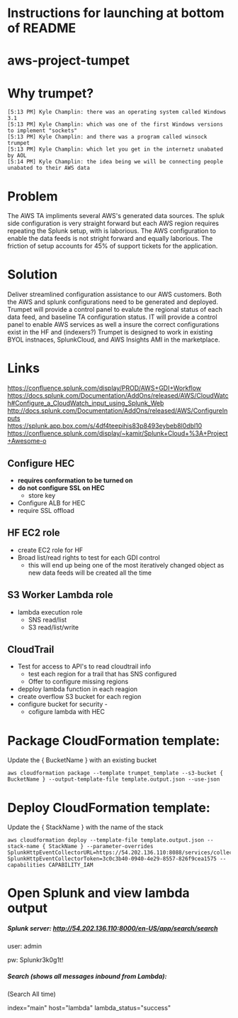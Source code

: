 # Instructions for launching at bottom of README

# aws-project-tumpet

# Why trumpet?
```
[5:13 PM] Kyle Champlin: there was an operating system called Windows 3.1
[5:13 PM] Kyle Champlin: which was one of the first Windows versions to implement "sockets"
[5:13 PM] Kyle Champlin: and there was a program called winsock trumpet
[5:13 PM] Kyle Champlin: which let you get in the internetz unabated by AOL
[5:14 PM] Kyle Champlin: the idea being we will be connecting people unabated to their AWS data
```
# Problem
The AWS TA impliments several AWS's generated data sources. The spluk side configuration is very straight forward but each AWS region requires repeating the Splunk setup, with is laborious. The AWS configuration to enable the data feeds is not stright forward and equally laborious. The friction of setup accounts for 45% of support tickets for the application. 

# Solution
Deliver streamlined configuration assistance to our AWS customers. Both the AWS and splunk configurations need to be generated and deployed. Trumpet will provide a control panel to evalute the regional status of each data feed, and baseline TA configuration status. IT will provide a control panel to enable AWS services as well a insure the correct configurations exist in the HF and (indexers?) Trumpet is designed to work in existing BYOL instnaces, SplunkCloud, and AWS Insights AMI in the marketplace.  

# Links 
https://confluence.splunk.com/display/PROD/AWS+GDI+Workflow   \
https://docs.splunk.com/Documentation/AddOns/released/AWS/CloudWatch#Configure_a_CloudWatch_input_using_Splunk_Web   \
http://docs.splunk.com/Documentation/AddOns/released/AWS/ConfigureInputs   \
https://splunk.app.box.com/s/4df4teepihis83p8493eybeb8l0dbl10   \
https://confluence.splunk.com/display/~kamir/Splunk+Cloud+%3A+Project+Awesome-o   

## Configure HEC 
* **requires conformation to be turned on**
* **do not configure SSL on HEC**
	* store key
* Configure ALB for HEC 
 * require SSL offload

 ## HF EC2 role 
 * create EC2 role for HF
 * Broad list/read rights to test for each GDI control
 	* this will end up being one of the most iteratively changed object as new data feeds will be created all the time

 ## S3 Worker Lambda role
 * lambda execution role
 	* SNS read/list
 	* S3 read/list/write

  ## 



## CloudTrail
* Test for access to API's to read cloudtrail info
	* test each region for a trail that has SNS configured
	* Offer to configure missing regions
* depploy lambda function in each reagion
* create overflow S3 bucket for each region
* configure bucket for security - 
	* cofigure lambda with HEC


# Package CloudFormation template:

Update the { BucketName } with an existing bucket

```
aws cloudformation package --template trumpet_template --s3-bucket { BucketName } --output-template-file template.output.json --use-json
```
# Deploy CloudFormation template:

Update the { StackName } with the name of the stack

```
aws cloudformation deploy --template-file template.output.json --stack-name { StackName } --parameter-overrides SplunkHttpEventCollectorURL=https://54.202.136.110:8088/services/collector SplunkHttpEventCollectorToken=3c0c3b40-0940-4e29-8557-826f9cea1575 --capabilities CAPABILITY_IAM
```
# Open Splunk and view lambda output

##### Splunk server: http://54.202.136.110:8000/en-US/app/search/search

user: admin

pw: Splunkr3k0g1t!

##### Search (shows all messages inbound from Lambda):

(Search All time)

index="main" host="lambda" lambda_status="success"